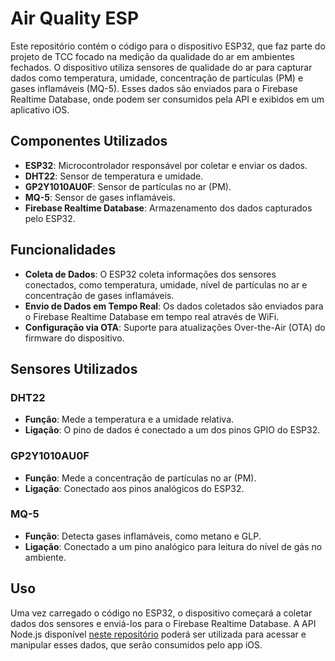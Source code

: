 
# Air Quality ESP

Este repositório contém o código para o dispositivo ESP32, que faz parte do projeto de TCC focado na medição da qualidade do ar em ambientes fechados. O dispositivo utiliza sensores de qualidade do ar para capturar dados como temperatura, umidade, concentração de partículas (PM) e gases inflamáveis (MQ-5). Esses dados são enviados para o Firebase Realtime Database, onde podem ser consumidos pela API e exibidos em um aplicativo iOS.

## Componentes Utilizados

- **ESP32**: Microcontrolador responsável por coletar e enviar os dados.
- **DHT22**: Sensor de temperatura e umidade.
- **GP2Y1010AU0F**: Sensor de partículas no ar (PM).
- **MQ-5**: Sensor de gases inflamáveis.
- **Firebase Realtime Database**: Armazenamento dos dados capturados pelo ESP32.

## Funcionalidades

- **Coleta de Dados**: O ESP32 coleta informações dos sensores conectados, como temperatura, umidade, nível de partículas no ar e concentração de gases inflamáveis.
- **Envio de Dados em Tempo Real**: Os dados coletados são enviados para o Firebase Realtime Database em tempo real através de WiFi.
- **Configuração via OTA**: Suporte para atualizações Over-the-Air (OTA) do firmware do dispositivo.

## Sensores Utilizados

### DHT22
- **Função**: Mede a temperatura e a umidade relativa.
- **Ligação**: O pino de dados é conectado a um dos pinos GPIO do ESP32.

### GP2Y1010AU0F
- **Função**: Mede a concentração de partículas no ar (PM).
- **Ligação**: Conectado aos pinos analógicos do ESP32.

### MQ-5
- **Função**: Detecta gases inflamáveis, como metano e GLP.
- **Ligação**: Conectado a um pino analógico para leitura do nível de gás no ambiente.

## Uso

Uma vez carregado o código no ESP32, o dispositivo começará a coletar dados dos sensores e enviá-los para o Firebase Realtime Database. A API Node.js disponível [neste repositório](https://github.com/joaogeneroso/air-quality-api) poderá ser utilizada para acessar e manipular esses dados, que serão consumidos pelo app iOS.
